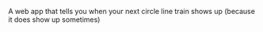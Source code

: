 A web app that tells you when your next circle line train shows up (because it does show up sometimes)